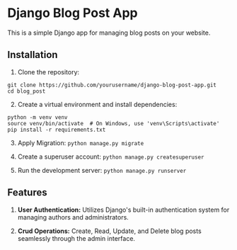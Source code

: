 # Django Blog Post App

This is a simple Django app for managing blog posts on your website.

## Installation

1. Clone the repository:

```
git clone https://github.com/yourusername/django-blog-post-app.git
cd blog_post
```

2. Create a virtual environment and install dependencies:
```
python -m venv venv
source venv/bin/activate  # On Windows, use 'venv\Scripts\activate'
pip install -r requirements.txt
```

3. Apply Migration:
```python manage.py migrate```

4. Create a superuser account:
```python manage.py createsuperuser```

5. Run the development server:
```python manage.py runserver```

## Features

1. **User Authentication:** Utilizes Django's built-in authentication system for managing authors and administrators.

2. **Crud Operations:** Create, Read, Update, and Delete blog posts seamlessly through the admin interface.





